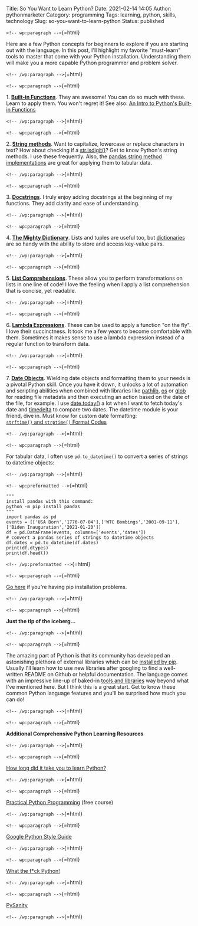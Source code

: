 Title: So You Want to Learn Python?
Date: 2021-02-14 14:05
Author: pythonmarketer
Category: programming
Tags: learning, python, skills, technology
Slug: so-you-want-to-learn-python
Status: published

`<!-- wp:paragraph -->`{=html}

Here are a few Python concepts for beginners to explore if you are starting out with the language. In this post, I'll highlight my favorite "must-learn" tools to master that come with your Python installation. Understanding them will make you a more capable Python programmer and problem solver.

`<!-- /wp:paragraph -->`{=html}

`<!-- wp:paragraph -->`{=html}

1\. **[Built-in Functions](https://docs.python.org/3/library/functions.html#built-in-funcs)**. They are awesome! You can do so much with these. Learn to apply them. You won't regret it! See also: [An Intro to Python's Built-in Functions](https://www.blog.pythonlibrary.org/2021/02/17/an-intro-to-pythons-built-in-functions/)

`<!-- /wp:paragraph -->`{=html}

`<!-- wp:paragraph -->`{=html}

2\. [**String methods**](https://docs.python.org/3/library/stdtypes.html#string-methods). Want to capitalize, lowercase or replace characters in text? How about checking if a [str.isdigit()](https://docs.python.org/3/library/stdtypes.html#str.isdigit)? Get to know Python's string methods. I use these frequently. Also, the [pandas string method implementations](https://pandas.pydata.org/pandas-docs/stable/reference/api/pandas.Series.str.isdigit.html) are great for applying them to tabular data.

`<!-- /wp:paragraph -->`{=html}

`<!-- wp:paragraph -->`{=html}

3\. [**Docstrings**](https://docs.python.org/3/tutorial/controlflow.html#documentation-strings). I truly enjoy adding docstrings at the beginning of my functions. They add clarity and ease of understanding.

`<!-- /wp:paragraph -->`{=html}

`<!-- wp:paragraph -->`{=html}

4\. [**The Mighty Dictionary**](https://www.youtube.com/watch?v=C4Kc8xzcA68&ab_channel=EugeneYarmash). Lists and tuples are useful too, but [dictionaries](https://docs.python.org/3/tutorial/datastructures.html#dictionaries) are so handy with the ability to store and access key-value pairs.

`<!-- /wp:paragraph -->`{=html}

`<!-- wp:paragraph -->`{=html}

5\. [**List Comprehensions**](https://docs.python.org/3/tutorial/datastructures.html#list-comprehensions). These allow you to perform transformations on lists in one line of code! I love the feeling when I apply a list comprehension that is concise, yet readable.

`<!-- /wp:paragraph -->`{=html}

`<!-- wp:paragraph -->`{=html}

6\. [**Lambda Expressions**](https://docs.python.org/3/tutorial/controlflow.html#lambda-expressions). These can be used to apply a function "on the fly". I love their succinctness. It took me a few years to become comfortable with them. Sometimes it makes sense to use a lambda expression instead of a regular function to transform data.

`<!-- /wp:paragraph -->`{=html}

`<!-- wp:paragraph -->`{=html}

7\. [**Date Objects**](https://docs.python.org/3/library/datetime.html#date-objects). Wielding date objects and formatting them to your needs is a pivotal Python skill. Once you have it down, it unlocks a lot of automation and scripting abilities when combined with libraries like [pathlib](https://docs.python.org/3/library/pathlib.html), [os](https://docs.python.org/3/library/os.html?highlight=os#module-os) or [glob](https://docs.python.org/3/library/glob.html?highlight=glob#module-glob) for reading file metadata and then executing an action based on the date of the file, for example. I use [date.today()](https://docs.python.org/3/library/datetime.html#datetime.date.today) a lot when I want to fetch today's date and [timedelta](https://docs.python.org/3/library/datetime.html#available-types) to compare two dates. The datetime module is your friend, dive in. Must know for custom date formatting: [`strftime()` and `strptime()` Format Codes](https://docs.python.org/3/library/datetime.html#strftime-and-strptime-format-codes)

`<!-- /wp:paragraph -->`{=html}

`<!-- wp:paragraph -->`{=html}

For tabular data, I often use `pd.to_datetime()` to convert a series of strings to datetime objects:

`<!-- /wp:paragraph -->`{=html}

`<!-- wp:preformatted -->`{=html}

``` wp-block-preformatted
"""
install pandas with this command:
python -m pip install pandas
"""
import pandas as pd
events = [['USA Born','1776-07-04'],['WTC Bombings','2001-09-11'],['Biden Inauguration','2021-01-20']]
df = pd.DataFrame(events, columns=['events','dates'])
# convert a pandas series of strings to datetime objects
df.dates = pd.to_datetime(df.dates)
print(df.dtypes)
print(df.head())
```

`<!-- /wp:preformatted -->`{=html}

`<!-- wp:paragraph -->`{=html}

[Go here](#%20convert%20a%20list%20of%20strings%20to%20a%20pandas%20series%20of%20datetime%20objects) if you're having pip installation problems.

`<!-- /wp:paragraph -->`{=html}

`<!-- wp:paragraph -->`{=html}

**Just the tip of the iceberg...**

`<!-- /wp:paragraph -->`{=html}

`<!-- wp:paragraph -->`{=html}

The amazing part of Python is that its community has developed an astonishing plethora of external libraries which can be [installed by pip](https://pythonmarketer.wordpress.com/2018/01/20/how-to-python-pip-install-new-libraries/). Usually I'll learn how to use new libraries after googling to find a well-written README on Github or helpful documentation. The language comes with an impressive line-up of baked-in [tools and libraries](https://docs.python.org/3/library/) way beyond what I've mentioned here. But I think this is a great start. Get to know these common Python language features and you'll be surprised how much you can do!

`<!-- /wp:paragraph -->`{=html}

`<!-- wp:paragraph -->`{=html}

**Additional Comprehensive Python Learning Resources**

`<!-- /wp:paragraph -->`{=html}

`<!-- wp:paragraph -->`{=html}

[How long did it take you to learn Python?](https://nedbatchelder.com/blog/202003/how_long_did_it_take_you_to_learn_python.html)

`<!-- /wp:paragraph -->`{=html}

`<!-- wp:paragraph -->`{=html}

[Practical Python Programming](https://github.com/dabeaz-course/practical-python) (free course)

`<!-- /wp:paragraph -->`{=html}

`<!-- wp:paragraph -->`{=html}

[Google Python Style Guide](https://google.github.io/styleguide/pyguide.html)

`<!-- /wp:paragraph -->`{=html}

`<!-- wp:paragraph -->`{=html}

[What the f\*ck Python!](https://github.com/satwikkansal/wtfpython)

`<!-- /wp:paragraph -->`{=html}

`<!-- wp:paragraph -->`{=html}

[PySanity](https://pysanity.netlify.app/#testing)

`<!-- /wp:paragraph -->`{=html}
